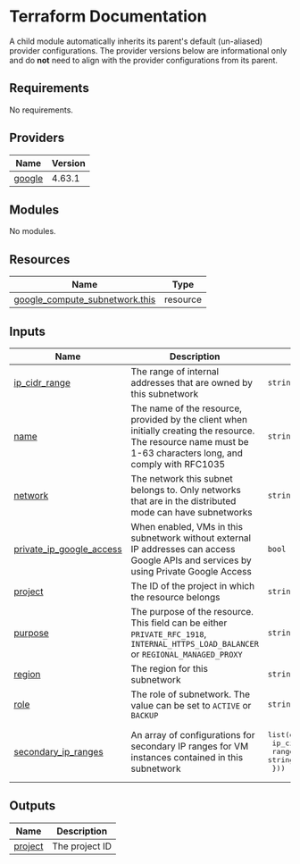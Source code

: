 # Terraform Documentation

A child module automatically inherits its parent's default (un-aliased) provider configurations. The provider versions below are informational only and do **not** need to align with the provider configurations from its parent.

<!-- BEGINNING OF PRE-COMMIT-TERRAFORM DOCS HOOK -->
## Requirements

No requirements.

## Providers

| Name | Version |
|------|---------|
| <a name="provider_google"></a> [google](#provider\_google) | 4.63.1 |

## Modules

No modules.

## Resources

| Name | Type |
|------|------|
| [google_compute_subnetwork.this](https://registry.terraform.io/providers/hashicorp/google/latest/docs/resources/compute_subnetwork) | resource |

## Inputs

| Name | Description | Type | Default | Required |
|------|-------------|------|---------|:--------:|
| <a name="input_ip_cidr_range"></a> [ip\_cidr\_range](#input\_ip\_cidr\_range) | The range of internal addresses that are owned by this subnetwork | `string` | n/a | yes |
| <a name="input_name"></a> [name](#input\_name) | The name of the resource, provided by the client when initially creating the resource. The resource name must be 1-63 characters long, and comply with RFC1035 | `string` | n/a | yes |
| <a name="input_network"></a> [network](#input\_network) | The network this subnet belongs to. Only networks that are in the distributed mode can have subnetworks | `string` | n/a | yes |
| <a name="input_private_ip_google_access"></a> [private\_ip\_google\_access](#input\_private\_ip\_google\_access) | When enabled, VMs in this subnetwork without external IP addresses can access Google APIs and services by using Private Google Access | `bool` | `null` | no |
| <a name="input_project"></a> [project](#input\_project) | The ID of the project in which the resource belongs | `string` | n/a | yes |
| <a name="input_purpose"></a> [purpose](#input\_purpose) | The purpose of the resource. This field can be either `PRIVATE_RFC_1918`, `INTERNAL_HTTPS_LOAD_BALANCER` or `REGIONAL_MANAGED_PROXY` | `string` | `null` | no |
| <a name="input_region"></a> [region](#input\_region) | The region for this subnetwork | `string` | n/a | yes |
| <a name="input_role"></a> [role](#input\_role) | The role of subnetwork. The value can be set to `ACTIVE` or `BACKUP` | `string` | `null` | no |
| <a name="input_secondary_ip_ranges"></a> [secondary\_ip\_ranges](#input\_secondary\_ip\_ranges) | An array of configurations for secondary IP ranges for VM instances contained in this subnetwork | <pre>list(object({<br>    ip_cidr_range = string<br>    range_name    = string<br>  }))</pre> | `[]` | no |

## Outputs

| Name | Description |
|------|-------------|
| <a name="output_project"></a> [project](#output\_project) | The project ID |
<!-- END OF PRE-COMMIT-TERRAFORM DOCS HOOK -->
